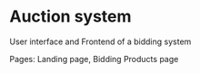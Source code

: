 # Auction system

User interface and Frontend of a bidding system

Pages:
Landing page, Bidding Products page 
